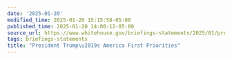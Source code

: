 ```yaml
---
date: '2025-01-20'
modified_time: 2025-01-20 15:15:58-05:00
published_time: 2025-01-20 14:00:12-05:00
source_url: https://www.whitehouse.gov/briefings-statements/2025/01/president-trumps-america-first-priorities/
tags: briefings-statements
title: "President Trump\u2019s America First Priorities"
---
```

 
